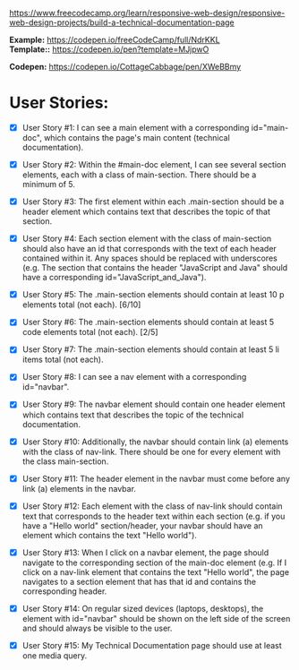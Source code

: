 https://www.freecodecamp.org/learn/responsive-web-design/responsive-web-design-projects/build-a-technical-documentation-page

**Example:** https://codepen.io/freeCodeCamp/full/NdrKKL  
**Template::** https://codepen.io/pen?template=MJjpwO

**Codepen:** https://codepen.io/CottageCabbage/pen/XWeBBmy


# User Stories: 
+ [x] User Story #1: I can see a main element with a corresponding id="main-doc", which contains the page's main content (technical documentation).

+ [x] User Story #2: Within the #main-doc element, I can see several section elements, each with a class of main-section. There should be a minimum of 5.

+ [x] User Story #3: The first element within each .main-section should be a header element which contains text that describes the topic of that section.

+ [x] User Story #4: Each section element with the class of main-section should also have an id that corresponds with the text of each header contained within it. Any spaces should be replaced with underscores (e.g. The section that contains the header "JavaScript and Java" should have a corresponding id="JavaScript_and_Java").

+ [x] User Story #5: The .main-section elements should contain at least 10 p elements total (not each). [6/10]

+ [x] User Story #6: The .main-section elements should contain at least 5 code elements total (not each). [2/5]

+ [x] User Story #7: The .main-section elements should contain at least 5 li items total (not each).

+ [x] User Story #8: I can see a nav element with a corresponding id="navbar".

+ [x] User Story #9: The navbar element should contain one header element which contains text that describes the topic of the technical documentation.

+ [x] User Story #10: Additionally, the navbar should contain link (a) elements with the class of nav-link. There should be one for every element with the class main-section.

+ [x] User Story #11: The header element in the navbar must come before any link (a) elements in the navbar.

+ [x] User Story #12: Each element with the class of nav-link should contain text that corresponds to the header text within each section (e.g. if you have a "Hello world" section/header, your navbar should have an element which contains the text "Hello world").

+ [x] User Story #13: When I click on a navbar element, the page should navigate to the corresponding section of the main-doc element (e.g. If I click on a nav-link element that contains the text "Hello world", the page navigates to a section element that has that id and contains the corresponding header.

+ [x] User Story #14: On regular sized devices (laptops, desktops), the element with id="navbar" should be shown on the left side of the screen and should always be visible to the user.

+ [x] User Story #15: My Technical Documentation page should use at least one media query.
